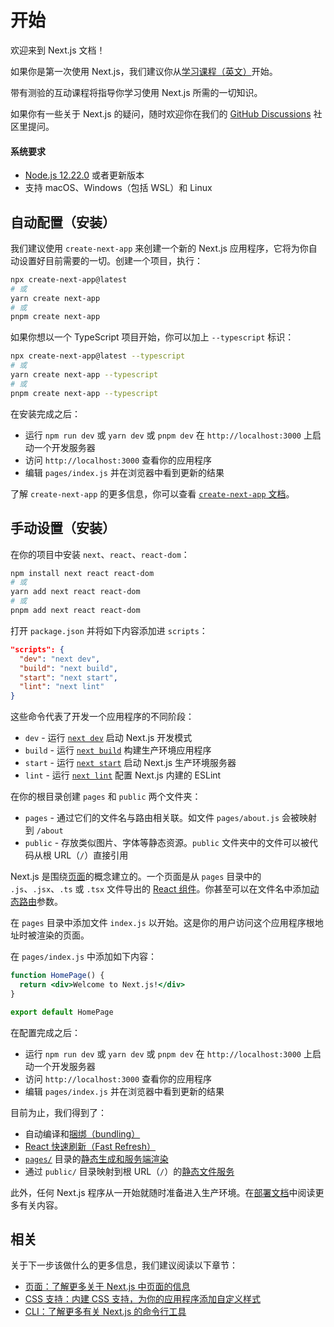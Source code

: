 # 开始

欢迎来到 Next.js 文档！

如果你是第一次使用 Next.js，我们建议你从[学习课程（英文）](https://nextjs.org/learn/basics/create-nextjs-app)开始。

带有测验的互动课程将指导你学习使用 Next.js 所需的一切知识。

如果你有一些关于 Next.js 的疑问，随时欢迎你在我们的 [GitHub Discussions](https://github.com/vercel/next.js/discussions) 社区里提问。

#### 系统要求

- [Node.js 12.22.0](https://nodejs.org/) 或者更新版本
- 支持 macOS、Windows（包括 WSL）和 Linux

## 自动配置（安装）

我们建议使用 `create-next-app` 来创建一个新的 Next.js 应用程序，它将为你自动设置好目前需要的一切。创建一个项目，执行：

```bash
npx create-next-app@latest
# 或
yarn create next-app
# 或
pnpm create next-app
```

如果你想以一个 TypeScript 项目开始，你可以加上 `--typescript` 标识：

```bash
npx create-next-app@latest --typescript
# 或
yarn create next-app --typescript
# 或
pnpm create next-app --typescript
```

在安装完成之后：

- 运行 `npm run dev` 或 `yarn dev` 或 `pnpm dev` 在 `http://localhost:3000` 上启动一个开发服务器
- 访问 `http://localhost:3000` 查看你的应用程序
- 编辑 `pages/index.js` 并在浏览器中看到更新的结果

了解 `create-next-app` 的更多信息，你可以查看 [`create-next-app` 文档](/docs/api-reference/create-next-app)。

## 手动设置（安装）

在你的项目中安装 `next`、`react`、`react-dom`：

```bash
npm install next react react-dom
# 或
yarn add next react react-dom
# 或
pnpm add next react react-dom
```

打开 `package.json` 并将如下内容添加进 `scripts`：

```json
"scripts": {
  "dev": "next dev",
  "build": "next build",
  "start": "next start",
  "lint": "next lint"
}
```

这些命令代表了开发一个应用程序的不同阶段：

- `dev` - 运行 [`next dev`](/docs/api-reference/cli#development) 启动 Next.js 开发模式
- `build` - 运行 [`next build`](/docs/api-reference/cli#build) 构建生产环境应用程序
- `start` - 运行 [`next start`](/docs/api-reference/cli#production) 启动 Next.js 生产环境服务器
- `lint` - 运行 [`next lint`](/docs/api-reference/cli#lint) 配置 Next.js 内建的 ESLint

在你的根目录创建 `pages` 和 `public` 两个文件夹：

- `pages` - 通过它们的文件名与路由相关联。如文件 `pages/about.js` 会被映射到 `/about`
- `public` - 存放类似图片、字体等静态资源。`public` 文件夹中的文件可以被代码从根 URL（`/`）直接引用

Next.js 是围绕[页面](/docs/basic-features/pages)的概念建立的。一个页面是从 `pages` 目录中的 `.js`、`.jsx`、`.ts` 或 `.tsx` 文件导出的 [React 组件](https://reactjs.org/docs/components-and-props.html)。你甚至可以在文件名中添加[动态路由](/docs/routing/dynamic-routes)参数。

在 `pages` 目录中添加文件 `index.js` 以开始。这是你的用户访问这个应用程序根地址时被渲染的页面。

在 `pages/index.js` 中添加如下内容：

```jsx
function HomePage() {
  return <div>Welcome to Next.js!</div>
}

export default HomePage
```

在配置完成之后：

- 运行 `npm run dev` 或 `yarn dev` 或 `pnpm dev` 在 `http://localhost:3000` 上启动一个开发服务器
- 访问 `http://localhost:3000` 查看你的应用程序
- 编辑 `pages/index.js` 并在浏览器中看到更新的结果

目前为止，我们得到了：

- 自动编译和[捆绑（bundling）](/docs/advanced-features/compiler)
- [React 快速刷新（Fast Refresh）](https://nextjs.org/blog/next-9-4#fast-refresh)
- [`pages/`](/docs/basic-features/pages) 目录的[静态生成和服务端渲染](/docs/basic-features/data-fetching/overview)
- 通过 `public/` 目录映射到根 URL（`/`）的[静态文件服务](/docs/basic-features/static-file-serving)

此外，任何 Next.js 程序从一开始就随时准备进入生产环境。在[部署文档](/docs/deployment)中阅读更多有关内容。

## 相关

关于下一步该做什么的更多信息，我们建议阅读以下章节：

- [页面：了解更多关于 Next.js 中页面的信息](/docs/basic-features/pages)
- [CSS 支持：内建 CSS 支持，为你的应用程序添加自定义样式](/docs/basic-features/built-in-css-support)
- [CLI：了解更多有关 Next.js 的命令行工具](/docs/api-reference/cli)
